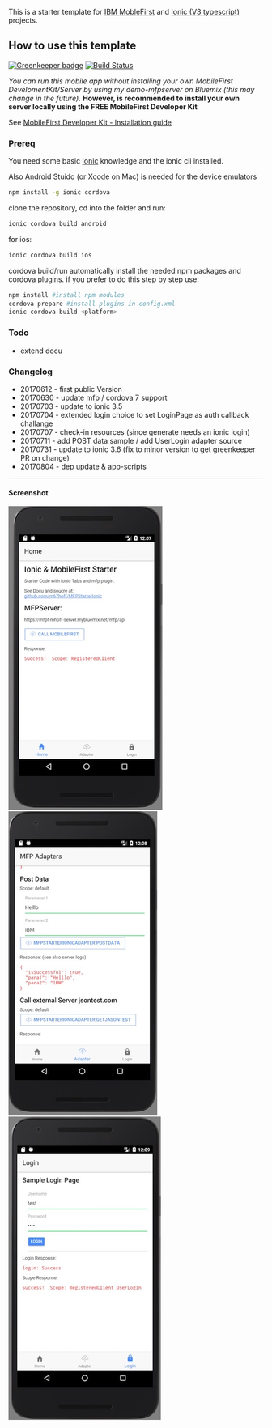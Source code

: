 This is a starter template for [IBM MobleFirst](https://mobilefirstplatform.ibmcloud.com/tutorials/en/foundation/8.0/cordova-tutorials/) and [Ionic (V3 typescript)](http://ionicframework.com/docs/) projects.

## How to use this template

[![Greenkeeper badge](https://badges.greenkeeper.io/m67hoff/MFPStarterIonic.svg)](https://greenkeeper.io/)
[![Build Status](https://travis-ci.org/m67hoff/MFPStarterIonic.svg?branch=master)](https://travis-ci.org/m67hoff/MFPStarterIonic)

*You can run this mobile app without installing your own MobileFirst DevelomentKit/Server by using my demo-mfpserver on Bluemix (this may change in the future)*. **However, is recommended to install your own server locally using the FREE MobileFirst Developer Kit**

See [MobileFirst Developer Kit - Installation guide](https://mobilefirstplatform.ibmcloud.com/tutorials/en/foundation/8.0/installation-configuration/development/mobilefirst/)  


### Prereq 

You need some basic [Ionic](http://ionicframework.com/docs/) knowledge and the ionic cli installed.

Also Android Stuido (or Xcode on Mac) is needed for the device emulators

```bash
npm install -g ionic cordova
```

clone the repository, cd into the folder and run: 

```bash
ionic cordova build android 
```
for ios: 

```bash
ionic cordova build ios 
```

cordova build/run automatically install the needed npm packages and cordova plugins.
if you prefer to do this step by step use:

```bash
npm install #install npm modules 
cordova prepare #install plugins in config.xml
ionic cordova build <platform>
```


### Todo

- extend docu

### Changelog

- 20170612 - first public Version
- 20170630 - update mfp / cordova 7 support
- 20170703 - update to ionic 3.5 
- 20170704 - extended login choice to set LoginPage as auth callback challange
- 20170707 - check-in resources (since generate needs an ionic login) 
- 20170711 - add POST data sample / add UserLogin adapter source 
- 20170731 - update to ionic 3.6  (fix to minor version to get greenkeeper PR on change)
- 20170804 - dep update & app-scripts 
 
---
#### Screenshot
![](img/Home.jpg)
![](img/Adapter.jpg)
![](img/Login.jpg)

